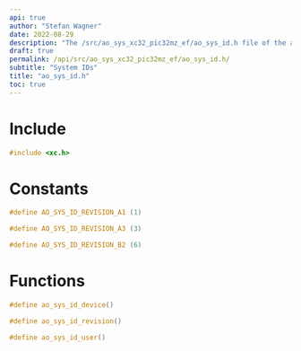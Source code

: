 ```yaml
---
api: true
author: "Stefan Wagner"
date: 2022-08-29
description: "The /src/ao_sys_xc32_pic32mz_ef/ao_sys_id.h file of the ao real-time operating system."
draft: true
permalink: /api/src/ao_sys_xc32_pic32mz_ef/ao_sys_id.h/
subtitle: "System IDs"
title: "ao_sys_id.h"
toc: true
---
```


# Include

```c
#include <xc.h>
```

# Constants

```c
#define AO_SYS_ID_REVISION_A1 (1)
```

```c
#define AO_SYS_ID_REVISION_A3 (3)
```

```c
#define AO_SYS_ID_REVISION_B2 (6)
```

# Functions

```c
#define ao_sys_id_device()
```

```c
#define ao_sys_id_revision()
```

```c
#define ao_sys_id_user()
```
